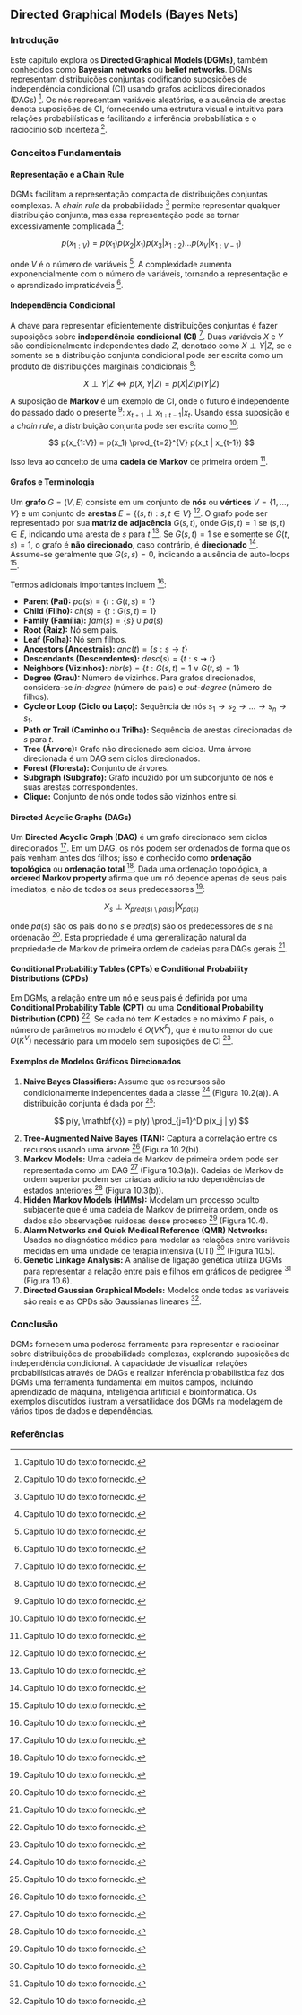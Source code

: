 ## Directed Graphical Models (Bayes Nets)

### Introdução
Este capítulo explora os **Directed Graphical Models (DGMs)**, também conhecidos como **Bayesian networks** ou **belief networks**. DGMs representam distribuições conjuntas codificando suposições de independência condicional (CI) usando grafos acíclicos direcionados (DAGs) [^1]. Os nós representam variáveis aleatórias, e a ausência de arestas denota suposições de CI, fornecendo uma estrutura visual e intuitiva para relações probabilísticas e facilitando a inferência probabilística e o raciocínio sob incerteza [^1].

### Conceitos Fundamentais

#### Representação e a Chain Rule
DGMs facilitam a representação compacta de distribuições conjuntas complexas. A *chain rule* da probabilidade [^1] permite representar qualquer distribuição conjunta, mas essa representação pode se tornar excessivamente complicada [^1]:

$$
p(x_{1:V}) = p(x_1)p(x_2|x_1)p(x_3|x_{1:2}) \dots p(x_V|x_{1:V-1})
$$

onde $V$ é o número de variáveis [^1]. A complexidade aumenta exponencialmente com o número de variáveis, tornando a representação e o aprendizado impraticáveis [^1].

#### Independência Condicional
A chave para representar eficientemente distribuições conjuntas é fazer suposições sobre **independência condicional (CI)** [^1].  Duas variáveis $X$ e $Y$ são condicionalmente independentes dado $Z$, denotado como $X \perp Y | Z$, se e somente se a distribuição conjunta condicional pode ser escrita como um produto de distribuições marginais condicionais [^1]:

$$
X \perp Y | Z \Leftrightarrow p(X, Y | Z) = p(X | Z) p(Y | Z)
$$

A suposição de **Markov** é um exemplo de CI, onde o futuro é independente do passado dado o presente [^1]: $x_{t+1} \perp x_{1:t-1} | x_t$. Usando essa suposição e a *chain rule*, a distribuição conjunta pode ser escrita como [^1]:

$$
p(x_{1:V}) = p(x_1) \prod_{t=2}^{V} p(x_t | x_{t-1})
$$

Isso leva ao conceito de uma **cadeia de Markov** de primeira ordem [^1].

#### Grafos e Terminologia
Um **grafo** $G = (V, E)$ consiste em um conjunto de **nós** ou **vértices** $V = \{1, \dots, V\}$ e um conjunto de **arestas** $E = \{(s, t) : s, t \in V\}$ [^1]. O grafo pode ser representado por sua **matriz de adjacência** $G(s, t)$, onde $G(s, t) = 1$ se $(s, t) \in E$, indicando uma aresta de $s$ para $t$ [^1]. Se $G(s, t) = 1$ se e somente se $G(t, s) = 1$, o grafo é **não direcionado**, caso contrário, é **direcionado** [^1]. Assume-se geralmente que $G(s, s) = 0$, indicando a ausência de auto-loops [^1].

Termos adicionais importantes incluem [^1]:
*   **Parent (Pai):** $pa(s) = \{t : G(t, s) = 1\}$
*   **Child (Filho):** $ch(s) = \{t : G(s, t) = 1\}$
*   **Family (Família):** $fam(s) = \{s\} \cup pa(s)$
*   **Root (Raiz):** Nó sem pais.
*   **Leaf (Folha):** Nó sem filhos.
*   **Ancestors (Ancestrais):** $anc(t) = \{s : s \to t\}$
*   **Descendants (Descendentes):** $desc(s) = \{t : s \rightsquigarrow t\}$
*   **Neighbors (Vizinhos):** $nbr(s) = \{t : G(s, t) = 1 \lor G(t, s) = 1\}$
*   **Degree (Grau):** Número de vizinhos. Para grafos direcionados, considera-se *in-degree* (número de pais) e *out-degree* (número de filhos).
*   **Cycle or Loop (Ciclo ou Laço):** Sequência de nós $s_1 \to s_2 \to \dots \to s_n \to s_1$.
*   **Path or Trail (Caminho ou Trilha):** Sequência de arestas direcionadas de $s$ para $t$.
*   **Tree (Árvore):** Grafo não direcionado sem ciclos. Uma árvore direcionada é um DAG sem ciclos direcionados.
*   **Forest (Floresta):** Conjunto de árvores.
*   **Subgraph (Subgrafo):** Grafo induzido por um subconjunto de nós e suas arestas correspondentes.
*   **Clique:** Conjunto de nós onde todos são vizinhos entre si.

#### Directed Acyclic Graphs (DAGs)
Um **Directed Acyclic Graph (DAG)** é um grafo direcionado sem ciclos direcionados [^1].  Em um DAG, os nós podem ser ordenados de forma que os pais venham antes dos filhos; isso é conhecido como **ordenação topológica** ou **ordenação total** [^1]. Dada uma ordenação topológica, a **ordered Markov property** afirma que um nó depende apenas de seus pais imediatos, e não de todos os seus predecessores [^1]:

$$
X_s \perp X_{pred(s) \setminus pa(s)} | X_{pa(s)}
$$

onde $pa(s)$ são os pais do nó $s$ e $pred(s)$ são os predecessores de $s$ na ordenação [^1]. Esta propriedade é uma generalização natural da propriedade de Markov de primeira ordem de cadeias para DAGs gerais [^1].

#### Conditional Probability Tables (CPTs) e Conditional Probability Distributions (CPDs)
Em DGMs, a relação entre um nó e seus pais é definida por uma **Conditional Probability Table (CPT)** ou uma **Conditional Probability Distribution (CPD)** [^1]. Se cada nó tem $K$ estados e no máximo $F$ pais, o número de parâmetros no modelo é $O(VK^F)$, que é muito menor do que $O(K^V)$ necessário para um modelo sem suposições de CI [^1].

#### Exemplos de Modelos Gráficos Direcionados

1.  **Naive Bayes Classifiers:** Assume que os recursos são condicionalmente independentes dada a classe [^1] (Figura 10.2(a)). A distribuição conjunta é dada por [^1]:

$$
p(y, \mathbf{x}) = p(y) \prod_{j=1}^D p(x_j | y)
$$

2.  **Tree-Augmented Naive Bayes (TAN):** Captura a correlação entre os recursos usando uma árvore [^1] (Figura 10.2(b)).
3.  **Markov Models:** Uma cadeia de Markov de primeira ordem pode ser representada como um DAG [^1] (Figura 10.3(a)). Cadeias de Markov de ordem superior podem ser criadas adicionando dependências de estados anteriores [^1] (Figura 10.3(b)).
4.  **Hidden Markov Models (HMMs):** Modelam um processo oculto subjacente que é uma cadeia de Markov de primeira ordem, onde os dados são observações ruidosas desse processo [^1] (Figura 10.4).
5.  **Alarm Networks and Quick Medical Reference (QMR) Networks:** Usados no diagnóstico médico para modelar as relações entre variáveis medidas em uma unidade de terapia intensiva (UTI) [^1] (Figura 10.5).
6.  **Genetic Linkage Analysis:** A análise de ligação genética utiliza DGMs para representar a relação entre pais e filhos em gráficos de pedigree [^1] (Figura 10.6).
7.  **Directed Gaussian Graphical Models:** Modelos onde todas as variáveis são reais e as CPDs são Gaussianas lineares [^1].

### Conclusão
DGMs fornecem uma poderosa ferramenta para representar e raciocinar sobre distribuições de probabilidade complexas, explorando suposições de independência condicional. A capacidade de visualizar relações probabilísticas através de DAGs e realizar inferência probabilística faz dos DGMs uma ferramenta fundamental em muitos campos, incluindo aprendizado de máquina, inteligência artificial e bioinformática. Os exemplos discutidos ilustram a versatilidade dos DGMs na modelagem de vários tipos de dados e dependências.

### Referências
[^1]: Capítulo 10 do texto fornecido.
<!-- END -->